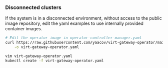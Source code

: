 
### Disconnected clusters

If the system is in a disconnected environment, without access to the public image repository, edit the yaml examples to use internally provided container images.

``` bash
# Edit the operator image in operator-controller-manager.yaml
curl https://raw.githubusercontent.com/yaacov/virt-gateway-operator/main/deploy/virt-gateway-operator.yaml \
    -o virt-gateway-operator.yaml

vim virt-gateway-operator.yaml
kubectl create -f virt-gateway-operator.yaml
```
